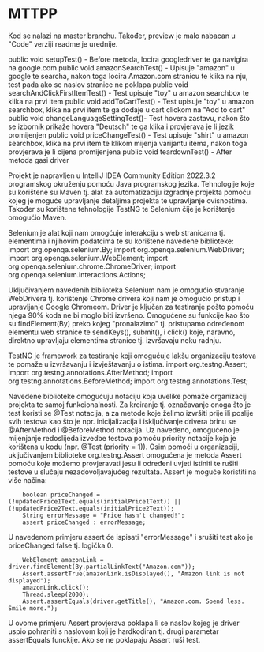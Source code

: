# MTTPP
Kod se nalazi na master branchu. Također, preview je malo nabacan u "Code" verziji readme je urednije.

public void setupTest() - Before metoda, locira googledriver te ga navigira na google.com
public void amazonSearchTest() - Upisuje "amazon" u google te searcha, nakon toga locira Amazon.com stranicu te klika na nju, test pada ako se naslov stranice ne poklapa
public void searchAndClickFirstItemTest() - Test upisuje "toy" u amazon searchbox te klika na prvi item
public void addToCartTest() - Test upisuje "toy" u amazon searchbox, klika na prvi item te ga dodaje u cart clickom na "Add to cart"
public void changeLanguageSettingTest()- Test hovera zastavu, nakon što se izbornik prikaže hovera "Deutsch" te ga klika i provjerava je li jezik promijenjen
public void priceChangeTest() - Test upisuje "shirt" u amazon searchbox, klika na prvi item te klikom mijenja varijantu itema, nakon toga provjerava je li cijena promijenjena
public void teardownTest() - After metoda gasi driver

Projekt je napravljen u IntelliJ IDEA Community Edition 2022.3.2 programskog okruženju pomoću Java programskog jezika. 
Tehnologije koje su korištene su Maven tj. alat za automatizaciju izgradnje projekta pomoću kojeg je moguće upravljanje detaljima projekta te upravljanje ovisnostima. Također su korištene tehnologije TestNG te Selenium čije je korištenje omogućio Maven.

Selenium je alat koji nam omogćuje interakciju s web stranicama tj. elementima i njihovim podatcima te su korištene navedene biblioteke:
import org.openqa.selenium.By;
import org.openqa.selenium.WebDriver;
import org.openqa.selenium.WebElement;
import org.openqa.selenium.chrome.ChromeDriver;
import org.openqa.selenium.interactions.Actions;

Uključivanjem navedenih biblioteka Selenium nam je omogućio stvaranje WebDrivera tj. korištenje Chrome drivera koji nam je omogućio pristup i upravljanje Google Chromeom. Driver je ključan za testiranje pošto pomoću njega 90% koda ne bi moglo biti izvršeno.
Omogućene su funkcije kao što su findElement(By) preko kojeg "pronalazimo" tj. pristupamo određenom elementu web stranice te sendKeys(), submit(), i click() koje, naravno, direktno upravljaju elementima stranice tj. izvršavaju neku radnju.

TestNG je framework za testiranje koji omogućuje lakšu organizaciju testova te pomaže u izvršavanju i izvještavanju o istima.
import org.testng.Assert;
import org.testng.annotations.AfterMethod;
import org.testng.annotations.BeforeMethod;
import org.testng.annotations.Test;

Navedene biblioteke omogućuju notaciju koja uvelike pomaže organizaciji projekta te samoj funkcionalnosti. Za kreiranje tj. označavanje onoga što je test koristi se @Test notacija, a za metode koje želimo izvršiti prije ili poslije svih testova kao što je npr. inicijalizacija i isključivanje drivera brinu se @AfterMethod i @BeforeMethod notacija. Uz navedeno, omogućeno je mijenjanje redoslijeda izvedbe testova pomoću priority notacije koja je korištena u kodu (npr. @Test (priority = 1)). 
Osim pomoći u organizaciji, uključivanjem biblioteke org.testng.Assert omogućena je metoda Assert pomoću koje možemo provjeravati jesu li određeni uvjeti istiniti te rušiti testove u slučaju nezadovoljavajućeg rezultata. 
Assert je moguće koristiti na više načina:

        boolean priceChanged = (!updatedPrice1Text.equals(initialPrice1Text)) || (!updatedPrice2Text.equals(initialPrice2Text));
        String errorMessage = "Price hasn't changed!";
        assert priceChanged : errorMessage;

U navedenom primjeru assert će ispisati "errorMessage" i srušiti test ako je priceChanged false tj. logička 0. 

        WebElement amazonLink = driver.findElement(By.partialLinkText("Amazon.com"));
        Assert.assertTrue(amazonLink.isDisplayed(), "Amazon link is not displayed");
        amazonLink.click();
        Thread.sleep(2000);
        Assert.assertEquals(driver.getTitle(), "Amazon.com. Spend less. Smile more.");

U ovome primjeru Assert provjerava poklapa li se naslov kojeg je driver uspio pohraniti s naslovom koji je hardkodiran tj. drugi parametar assertEquals funckije. Ako se ne poklapaju Assert ruši test.
